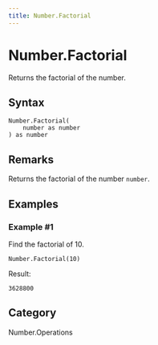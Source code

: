 ```yaml
---
title: Number.Factorial
---
```


# Number.Factorial


Returns the factorial of the number.


## Syntax

```powerquery
Number.Factorial(
    number as number
) as number
```


## Remarks

Returns the factorial of the number <code>number</code>.


## Examples

### Example #1 
Find the factorial of 10.
```powerquery
Number.Factorial(10)
```

Result: 
```powerquery
3628800
```




## Category
Number.Operations
